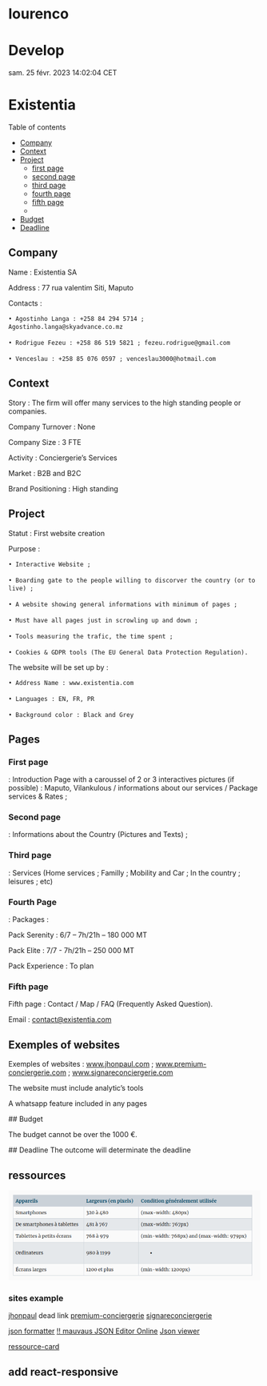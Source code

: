 # lourenco

# Develop

sam. 25 févr. 2023 14:02:04 CET

# Existentia

Table of contents

- [Company](#company)<br/>
- [Context](#context)<br/>
- [Project](#project)<br/>
  - [first page](#First-page)
  - [second page](#Second-page)
  - [third page](#third-page)
  - [fourth page](#fourth-page)
  - [fifth page](#fifth-page)
  -
- [Budget](#Budget)<br/>
- [Deadline](#deadline)<br/>

## Company

Name : Existentia SA

Address : 77 rua valentim Siti, Maputo

Contacts :

    • Agostinho Langa : +258 84 294 5714 ; Agostinho.langa@skyadvance.co.mz

    • Rodrigue Fezeu : +258 86 519 5821 ; fezeu.rodrigue@gmail.com

    • Venceslau : +258 85 076 0597 ; venceslau3000@hotmail.com

## Context

Story : The firm will offer many services to the high standing people or companies.

Company Turnover : None

Company Size : 3 FTE

Activity : Conciergerie’s Services

Market : B2B and B2C

Brand Positioning : High standing

## Project

Statut : First website creation

Purpose :

    • Interactive Website ;

    • Boarding gate to the people willing to discorver the country (or to live) ;

    • A website showing general informations with minimum of pages ;

    • Must have all pages just in scrowling up and down ;

    • Tools measuring the trafic, the time spent ;

    • Cookies & GDPR tools (The EU General Data Protection Regulation).

The website will be set up by :

    • Address Name : www.existentia.com

    • Languages : EN, FR, PR

    • Background color : Black and Grey

## Pages

### First page 

: Introduction Page with a caroussel of 2 or 3 interactives pictures (if possible) : Maputo, Vilankulous / informations about our services / Package services & Rates ;

### Second page 

: Informations about the Country (Pictures and Texts) ;

### Third page

: Services (Home services ; Familly ; Mobility and Car ; In the country ; leisures ; etc)

### Fourth Page 

: Packages :

Pack Serenity : 6/7 – 7h/21h – 180 000 MT

Pack Elite : 7/7 - 7h/21h – 250 000 MT

Pack Experience : To plan

### Fifth page

Fifth page : Contact / Map / FAQ (Frequently Asked Question).

Email : contact@existentia.com

## Exemples of websites

Exemples of websites : www.jhonpaul.com ; www.premium-conciergerie.com ; www.signareconciergerie.com

The website must include analytic’s tools

A whatsapp feature included in any pages

## Budget

The budget cannot be over the 1000 €.

## Deadline
The outcome will determinate the deadline

## ressources

![taille-ecran-responsive](./src/image/taille-ecran-responsive.png)

### sites example

[jhonpaul](www.jhonpaul.com) dead link
[premium-conciergerie](www.premium-conciergerie.com)
[signareconciergerie](www.signareconciergerie.com)

[json formatter](https://jsonformatter.curiousconcept.com/#)
[!! mauvaus JSON Editor Online](https://www.jsoneditoronline.org/)
[Json viewer](jsonviewer.stack.hu)

[ressource-card](https://resourcecards.com/)

## add react-responsive
   
